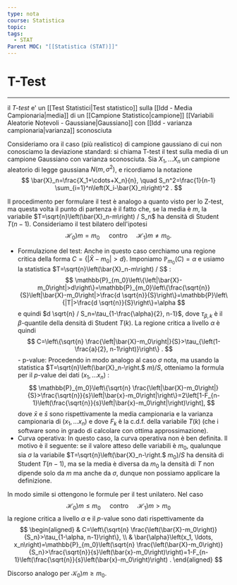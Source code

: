 ```yaml
---
type: nota
course: Statistica
topic: 
tags:
  - STAT
Parent MOC: "[[Statistica (STAT)]]"
---
```

# T-Test
---
il _T-test_ e' un [[Test Statistici|Test statistico]] sulla [[Idd - Media Campionaria|media]] di un [[Campione Statistico|campione]] [[Variabili Aleatorie Notevoli - Gaussiane|Gaussiano]] con [[Idd - varianza campionaria|varianza]] sconosciuta

Consideriamo ora il caso (più realistico) di campione gaussiano di cui non conosciamo la deviazione standard: si chiama T-test il test sulla media di un campione Gaussiano con varianza sconosciuta.
Sia $X_1, \ldots X_n$ un campione aleatorio di legge gaussiana $N\left(m, \sigma^2\right)$, e ricordiamo la notazione
$$
\bar{X}_n=\frac{X_1+\cdots+X_n}{n}, \quad S_n^2=\frac{1}{n-1} \sum_{i=1}^n\left(X_i-\bar{X}_n\right)^2 .
$$

Il procedimento per formulare il test è analogo a quanto visto per lo Z-test, ma questa volta il punto di partenza è il fatto che, se la media è $m$, la variabile $T=\sqrt{n}\left(\bar{X}_n-m\right) / S_n$ ha densità di Student $T(n-1)$. Consideriamo il test bilatero dell'ipotesi
$$
\left.\left.\mathscr{H}_0\right) m=m_0 \quad \text { contro } \quad \mathscr{H}_1\right) m \neq m_0 \text {. }
$$
- Formulazione del test: Anche in questo caso cerchiamo una regione critica della forma $C=\left\{\left|\bar{X}-m_0\right|>d\right\}$. Imponiamo $\mathbb{P}_{m_0}(C)=\alpha$ e usiamo la statistica $T=\sqrt{n}\left(\bar{X}_n-m\right) / S$ :
$$
\mathbb{P}_{m_0}\left\{\left|\bar{X}-m_0\right|>d\right\}=\mathbb{P}_{m_0}\left\{\frac{\sqrt{n}}{S}\left|\bar{X}-m_0\right|>\frac{d \sqrt{n}}{S}\right\}=\mathbb{P}\left\{|T|>\frac{d \sqrt{n}}{S}\right\}=\alpha
$$
e quindi $d \sqrt{n} / S_n=\tau_{1-\frac{\alpha}{2}, n-1}$, dove $\tau_{\beta, k}$ è il $\beta$-quantile della densità di Student $T(k)$. La regione critica a livello $\alpha$ è quindi
$$
C=\left\{\sqrt{n} \frac{\left|\bar{X}-m_0\right|}{S}>\tau_{\left(1-\frac{a}{2}, n-1\right)}\right\} .
$$- p-value: Procedendo in modo analogo al caso $\sigma$ nota, ma usando la statistica $T=\sqrt{n}\left(\bar{X}_n-\right.$ $m) / S$, otteniamo la formula per il $p$-value dei dati $\left(x_1, \ldots x_n\right)$ :
$$
\mathbb{P}_{m_0}\left\{\sqrt{n} \frac{\left|\bar{X}-m_0\right|}{S}>\frac{\sqrt{n}}{s}\left|\bar{x}-m_0\right|\right\}=2\left[1-F_{n-1}\left(\frac{\sqrt{n}}{s}\left|\bar{x}-m_0\right|\right)\right],
$$
dove $\bar{x}$ e $\bar{s}$ sono rispettivamente la media campionaria e la varianza campionaria di $\left(x_1, \ldots x_n\right)$ e dove $F_k$ è la c.d.f. della variabile $T(k)$ (che i software sono in grado di calcolare con ottima approssimazione).
- Curva operativa: In questo caso, la curva operativa non è ben definita. Il motivo è il seguente: se il valore atteso delle variabili è $m_0$, qualunque sia $\sigma$ la variabile $T=\sqrt{n}\left(\bar{X}_n-\right.$ $\left.m_0\right) / S$ ha densità di Student $T(n-1)$, ma se la media è diversa da $m_0$ la densità di $T$ non dipende solo da $m$ ma anche da $\sigma$, dunque non possiamo applicare la definizione.

In modo simile si ottengono le formule per il test unilatero. Nel caso
$$
\left.\left.\mathscr{H}_0\right) m \leq m_0 \quad \text { contro } \quad \mathscr{H}_1\right) m>m_0
$$
la regione critica a livello $\alpha$ e il $p$-value sono dati rispettivamente da
$$
\begin{aligned}
& C=\left\{\sqrt{n} \frac{\left(\bar{X}-m_0\right)}{S_n}>\tau_{1-\alpha, n-1}\right\}, \\
& \bar{\alpha}\left(x_1, \ldots, x_n\right)=\mathbb{P}_{m_0}\left(\sqrt{n} \frac{\left(\bar{X}-m_0\right)}{S_n}>\frac{\sqrt{n}}{s}\left(\bar{x}-m_0\right)\right)=1-F_{n-1}\left(\frac{\sqrt{n}}{s}\left(\bar{x}-m_0\right)\right) .
\end{aligned}
$$

Discorso analogo per $\left.\mathscr{K}_0\right) m \geq m_0$.